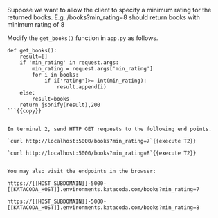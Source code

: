 
Suppose we want to allow the client to specify a minimum rating for the returned books.
E.g. /books?min_rating=8 should return books with minimum rating of 8 


Modify the `get_books()` function in `app.py` as follows.

```
def get_books():
    result=[]
    if 'min_rating' in request.args:
        min_rating = request.args['min_rating']
        for i in books:
            if i['rating']>= int(min_rating):
                result.append(i)
    else:
        result=books
    return jsonify(result),200     
```{{copy}}


In terminal 2, send HTTP GET requests to the following end points.

`curl http://localhost:5000/books?min_rating=7`{{execute T2}}

`curl http://localhost:5000/books?min_rating=8`{{execute T2}}


You may also visit the endpoints in the browser:

https://[[HOST_SUBDOMAIN]]-5000-[[KATACODA_HOST]].environments.katacoda.com/books?min_rating=7

https://[[HOST_SUBDOMAIN]]-5000-[[KATACODA_HOST]].environments.katacoda.com/books?min_rating=8


